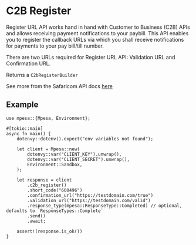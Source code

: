 # C2B Register

Register URL API works hand in hand with Customer to Business (C2B) APIs and allows receiving payment notifications to your paybill. This API enables you to register the callback URLs via which you shall receive notifications for payments to your pay bill/till number.

There are two URLs required for Register URL API: Validation URL and Confirmation URL.

Returns a `C2bRegisterBuilder`

See more from the Safaricom API docs [here](https://developer.safaricom.co.ke/APIs/CustomerToBusinessRegisterURL)

## Example

```rust,no_run
use mpesa::{Mpesa, Environment};

#[tokio::main]
async fn main() {
    dotenvy::dotenv().expect("env variables not found");

    let client = Mpesa::new(
        dotenvy::var("CLIENT_KEY").unwrap(),
        dotenvy::var("CLIENT_SECRET").unwrap(),
        Environment::Sandbox,
    );

    let response = client
        .c2b_register()
        .short_code("600496")
        .confirmation_url("https://testdomain.com/true")
        .validation_url("https://testdomain.com/valid")
        .response_type(mpesa::ResponseType::Completed) // optional, defaults to `ResponseTypes::Complete`
        .send()
        .await;

    assert!(response.is_ok())
}
```
